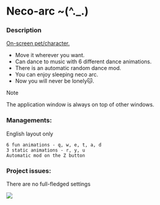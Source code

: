 # Neco-arc ~(^._.)
### Description
<ins>On-screen pet/character.</ins>
- Move it wherever you want. 
- Can dance to music with 6 different dance animations. 
- There is an automatic random dance mod.
- You can enjoy sleeping neco arc.
- Now you will never be lonely🐱.

> [!NOTE]
> The application window is always on top of other windows.
### Managements:
English layout only

```
6 fun animations - q, w, e, t, a, d
3 static animations - r, y, u
Automatic mod on the Z button
```
### Project issues:
There are no full-fledged settings

![](https://media1.tenor.com/m/U1oUgpsIfjQAAAAC/neco-arc-neco-arc-dance.gif)
